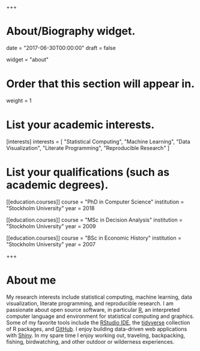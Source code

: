 +++
# About/Biography widget.

date = "2017-06-30T00:00:00"
draft = false

widget = "about"

# Order that this section will appear in.
weight = 1

# List your academic interests.
[interests]
  interests = [
    "Statistical Computing",
    "Machine Learning",
    "Data Visualization",
    "Literate Programming",
    "Reproducible Research"
  ]

# List your qualifications (such as academic degrees).
[[education.courses]]
  course = "PhD in Computer Science"
  institution = "Stockholm University"
  year = 2018

[[education.courses]]
  course = "MSc in Decision Analysis"
  institution = "Stockholm University"
  year = 2009

[[education.courses]]
  course = "BSc in Economic History"
  institution = "Stockholm University"
  year = 2007
 
+++

# About me

My research interests include statistical computing, machine learning, data visualization, literate programming, and reproducible research. I am passionate about open source software, in particular [R](https://cran.r-project.org/), an interpreted computer language and environment for statistical computing and graphics. Some of my favorite tools include the [RStudio IDE](https://www.rstudio.com/products/rstudio/), the [tidyverse](http://tidyverse.org/) collection of R packages, and [GitHub](https://github.com/samuel-bohman). I enjoy building data-driven web applications with [Shiny](http://shiny.rstudio.com/). In my spare time I enjoy working out, traveling, backpacking, fishing, birdwatching, and other outdoor or wilderness experiences. 
